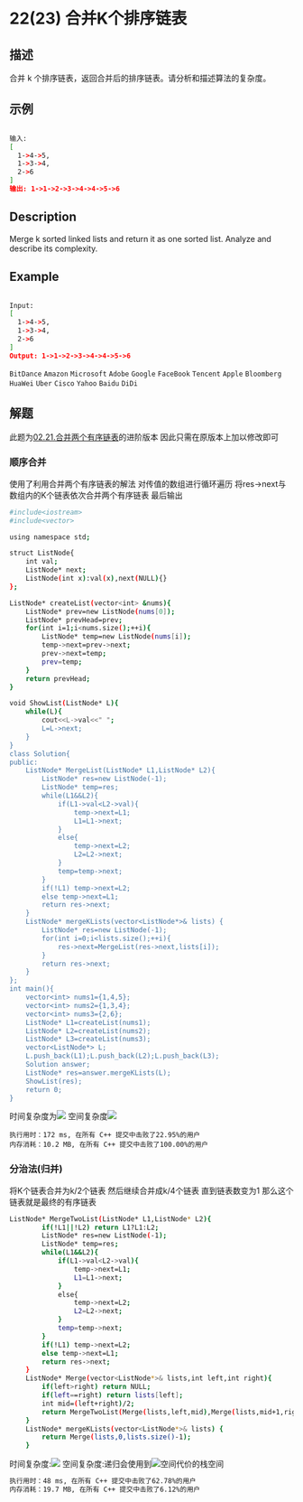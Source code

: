 # 22(23) 合并K个排序链表

## 描述

合并 k 个排序链表，返回合并后的排序链表。请分析和描述算法的复杂度。

## 示例

```bash

输入:
[
  1->4->5,
  1->3->4,
  2->6
]
输出: 1->1->2->3->4->4->5->6

```

## Description

Merge k sorted linked lists and return it as one sorted list. Analyze and describe its complexity.

## Example

```bash

Input:
[
  1->4->5,
  1->3->4,
  2->6
]
Output: 1->1->2->3->4->4->5->6

```

`BitDance` `Amazon` `Microsoft` `Adobe` `Google` `FaceBook` `Tencent` `Apple` `Bloomberg` `HuaWei` `Uber` `Cisco` `Yahoo` `Baidu` `DiDi`
    
## 解题

此题为[02.21.合并两个有序链表](https://github.com/shaoyuanhangyes/LeetCode/tree/master/%E9%93%BE%E8%A1%A8/02.21.%E5%90%88%E5%B9%B6%E4%B8%A4%E4%B8%AA%E6%9C%89%E5%BA%8F%E9%93%BE%E8%A1%A8)的进阶版本 因此只需在原版本上加以修改即可

### 顺序合并

使用了利用合并两个有序链表的解法 对传值的数组进行循环遍历 将res->next与数组内的K个链表依次合并两个有序链表 最后输出

```bash
#include<iostream>
#include<vector>

using namespace std;

struct ListNode{
    int val;
    ListNode* next;
    ListNode(int x):val(x),next(NULL){}
};

ListNode* createList(vector<int> &nums){
    ListNode* prev=new ListNode(nums[0]);
    ListNode* prevHead=prev;
    for(int i=1;i<nums.size();++i){
        ListNode* temp=new ListNode(nums[i]);
        temp->next=prev->next;
        prev->next=temp;
        prev=temp;
    }
    return prevHead;
}

void ShowList(ListNode* L){
    while(L){
        cout<<L->val<<" ";
        L=L->next;
    }
}
class Solution{
public:
    ListNode* MergeList(ListNode* L1,ListNode* L2){
        ListNode* res=new ListNode(-1);
        ListNode* temp=res;
        while(L1&&L2){
            if(L1->val<L2->val){
                temp->next=L1;
                L1=L1->next;
            }
            else{
                temp->next=L2;
                L2=L2->next;
            }
            temp=temp->next;
        }
        if(!L1) temp->next=L2;
        else temp->next=L1;
        return res->next;
    }
    ListNode* mergeKLists(vector<ListNode*>& lists) {
        ListNode* res=new ListNode(-1);
        for(int i=0;i<lists.size();++i){
            res->next=MergeList(res->next,lists[i]);
        }
        return res->next;
    }
};
int main(){
    vector<int> nums1={1,4,5};
    vector<int> nums2={1,3,4};
    vector<int> nums3={2,6};
    ListNode* L1=createList(nums1);
    ListNode* L2=createList(nums2);
    ListNode* L3=createList(nums3);
    vector<ListNode*> L;
    L.push_back(L1);L.push_back(L2);L.push_back(L3);
    Solution answer;
    ListNode* res=answer.mergeKLists(L);
    ShowList(res);
    return 0;
}
```
时间复杂度为![](http://latex.codecogs.com/svg.latex?公式代码O(k^2n))
空间复杂度![](http://latex.codecogs.com/svg.latex?公式代码O(1))
```
执行用时：172 ms, 在所有 C++ 提交中击败了22.95%的用户
内存消耗：10.2 MB, 在所有 C++ 提交中击败了100.00%的用户
```

### 分治法(归并)

将K个链表合并为k/2个链表 然后继续合并成k/4个链表 直到链表数变为1 那么这个链表就是最终的有序链表

```bash
ListNode* MergeTwoList(ListNode* L1,ListNode* L2){
        if(!L1||!L2) return L1?L1:L2;
        ListNode* res=new ListNode(-1);
        ListNode* temp=res;
        while(L1&&L2){
            if(L1->val<L2->val){
                temp->next=L1;
                L1=L1->next;
            }
            else{
                temp->next=L2;
                L2=L2->next;
            }
            temp=temp->next;
        }
        if(!L1) temp->next=L2;
        else temp->next=L1;
        return res->next;
    }
    ListNode* Merge(vector<ListNode*>& lists,int left,int right){
        if(left>right) return NULL;
        if(left==right) return lists[left];
        int mid=(left+right)/2;
        return MergeTwoList(Merge(lists,left,mid),Merge(lists,mid+1,right));
    }
    ListNode* mergeKLists(vector<ListNode*>& lists) {
        return Merge(lists,0,lists.size()-1);
    }
```
时间复杂度:![](http://latex.codecogs.com/svg.latex?公式代码O(knlog_2k))
空间复杂度:递归会使用到![](http://latex.codecogs.com/svg.latex?公式代码O(log_2k))空间代价的栈空间
```bash
执行用时：48 ms, 在所有 C++ 提交中击败了62.78%的用户
内存消耗：19.7 MB, 在所有 C++ 提交中击败了6.12%的用户
```